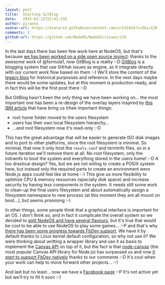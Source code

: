 ```yaml
---
layout: post
title:  Starting GitBlog
date:   2015-03-12T22:42:23Z
author: piranna
avatar-url: https://avatars2.githubusercontent.com/u/532414?v=3&s=128
comments: 3
github-url: https://github.com/NodeOS/NodeOS/issues/115
---
```

In the last days there has been few work here at NodeOS, but that's because [we has been worked on a side open source project](https://github.com/NodeOS/NodeOS/issues/105): thanks to the awesome work of @formula1, now GitBlog is a reality :-D [GitBlog](https://github.com/NodeOS/GitBlog) is a blogging system that use GitHub issues as engine, so it integrate directly with our current work flow based on them :-) We'll store the content of the [legacy blog](http://node-os.com/blog/) for historical purposses and reference. In the next days maybe there would be some updates, but at this moment is production ready, and in fact this will be the first post there :-D

But GitBlog hasn't been the only thing we have been working on... the most important one has been a re-design of the overlay layers inspired by [this IBM article](http://www.ibm.com/developerworks/linux/library/l-mount-namespaces/index.html) that have bring us trhee important things:
- root home folder moved to the users filesystem
- users has their own local filesystem hierarchy...
- ...and root filesystem now it's read-only :-D

This has the great advantage that will be easier to generate ISO disk images and to port to other platforms, since the root filesystem is minimal. So minimal, that now it only host the `resolv.conf` and terminfo files, so in a future iteration we'll remove them at all. No root filesystem, only the initramfs to boot the system and everything stored in the users home! :-D A too drastical design? Yes, but we are not willing to create a POSIX system here, but instead only the required parts to create an environment were Node.js apps could feel like at home :-) This give us more flexibility to optimize CPU & memory resources (specially disk space) and increase security by having less components in the system. It needs still some work to clean-up the final users filesystem and about automatically assign a filesystem namespace to new process (at this moment they are all mount on boot...), but seems promising :-)

In other things, some people think that a graphical interface is important for an OS. I don't think so, and in fact it complicate the overall system so we decided to [split NodeOS and have several flavours](https://github.com/NodeOS/NodeOS/issues/106), but it's true that would be cool to be able to use NodeOS to play some games... :-P and that's why [there has been some progress towards FbDev support](https://github.com/NodeOS/NodeOS/issues/39#issuecomment-76904769). We have it by default thanks to Linux kernel default configuration, so why not use it? We were thinking about writting a wrapper library and use it as basis to implement the [Canvas API](https://developer.mozilla.org/en-US/docs/Web/API/Canvas_API) on top of it, but the fact is that [node-canvas](https://github.com/Automattic/node-canvas) (the most popular Canvas API library for Node.js) has surpassed us and now [it start to support FbDev natively](https://github.com/Automattic/node-canvas/issues/533) thanks to our comments :-D It's cool when your work can help to move forward other projects... :-)

And last but no least... now we have a [Facebook page](https://www.facebook.com/NodeOperatingSystem) :-P It's not active yet but we'll try to fill it soon :-)

